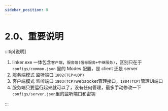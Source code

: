 ```yaml
---
sidebar_position: 0
---
```


# 2.0、重要说明

:::tip[说明]

1. linker.exe 一体包含`客户端`，`服务端(信标服务+中继服务)`，区别只在于 `configs/common.json` 里的 Modes 配置，是 client 还是 server
2. 服务端模式 监听端口 `1802(TCP+UDP)`
3. 客户端模式 监听端口 `1803(TCP)`websocket管理接口，`1804(TCP)`管理UI端口
4. 服务端只要运行起来就可以了，没有任何管理，最多手动修改一下`configs/server.json`里的监听端口和密钥

:::